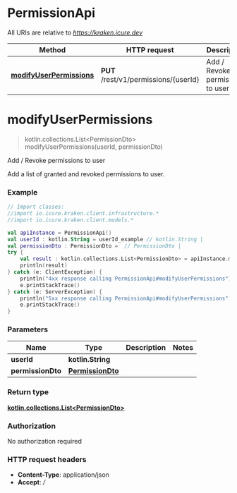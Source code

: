 # PermissionApi

All URIs are relative to *https://kraken.icure.dev*

Method | HTTP request | Description
------------- | ------------- | -------------
[**modifyUserPermissions**](PermissionApi.md#modifyUserPermissions) | **PUT** /rest/v1/permissions/{userId} | Add / Revoke permissions to user


<a name="modifyUserPermissions"></a>
# **modifyUserPermissions**
> kotlin.collections.List&lt;PermissionDto&gt; modifyUserPermissions(userId, permissionDto)

Add / Revoke permissions to user

Add a list of granted and revoked permissions to user.

### Example
```kotlin
// Import classes:
//import io.icure.kraken.client.infrastructure.*
//import io.icure.kraken.client.models.*

val apiInstance = PermissionApi()
val userId : kotlin.String = userId_example // kotlin.String | 
val permissionDto : PermissionDto =  // PermissionDto | 
try {
    val result : kotlin.collections.List<PermissionDto> = apiInstance.modifyUserPermissions(userId, permissionDto)
    println(result)
} catch (e: ClientException) {
    println("4xx response calling PermissionApi#modifyUserPermissions")
    e.printStackTrace()
} catch (e: ServerException) {
    println("5xx response calling PermissionApi#modifyUserPermissions")
    e.printStackTrace()
}
```

### Parameters

Name | Type | Description  | Notes
------------- | ------------- | ------------- | -------------
 **userId** | **kotlin.String**|  |
 **permissionDto** | [**PermissionDto**](PermissionDto.md)|  |

### Return type

[**kotlin.collections.List&lt;PermissionDto&gt;**](PermissionDto.md)

### Authorization

No authorization required

### HTTP request headers

 - **Content-Type**: application/json
 - **Accept**: */*

